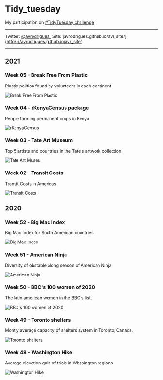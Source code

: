 # Tidy_tuesday
My participation on [#TidyTuesday challenge](https://github.com/rfordatascience/tidytuesday)

---

Twitter: [@avrodrigues_](https://twitter.com/avrodrigues_)
Site: [avrodrigues.github.io/avr_site/](https://avrodrigues.github.io/avr_site/

---

## 2021
### Week 05 - Break Free From Plastic
Plastic polltion found by volunteers in each continent

![Break Free From Plastic](2021/week05/plastic.png)

### Week 04 - rKenyaCensus package
People farming permanent crops in Kenya

![rKenyaCensus](2021/week04/kenya_crops.png)

### Week 03 - Tate Art Museum
Top 5 artists and countries in the Tate's artwork collection

![Tate Art Museu](2021/week03/tate.png)

### Week 02 - Transit Costs
Transit Costs in Americas

![Transit Costs](/2021/week02/transit.png)

## 2020

### Week 52 - Big Mac Index
Big Mac Index for South American countries

![Big Mac Index](2020/week52/bigmac_index.gif)

### Week 51 - American Ninja
Diversity of obstable along season of American Ninja

![American Ninja](2020/week51/ninja.png)

### Week 50 - BBC's 100 women of 2020
The latin american women in the BBC's list.

![BBC's 100 women of 2020](/2020/week50/latin_women.png)

### Week 49 - Toronto shelters
Montly average capacity of shelters system in Toronto, Canada.

![Toronto shelters](/2020/week49/sheltes.png)

### Week 48 - Washington Hike
Average elevation gain of trials in Whasington regions

![Washington Hike](/2020/week48/Chart_v2.png)
